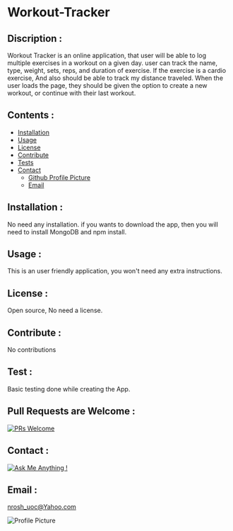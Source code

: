 # Workout-Tracker
 

 ## Discription :

Workout Tracker is an online application, that user will be able to log multiple exercises in a workout on a given day. user can track the name, type, weight, sets, reps, and duration of exercise. If the exercise is a cardio exercise, And also should be able to track my distance traveled. When the user loads the page, they should be given the option to create a new workout, or continue with their last workout.

## Contents : 

* [Installation](#installation)
* [Usage](#usage)
* [License](#license)
* [Contribute](#contributions)
* [Tests](#tests)
* [Contact](#Contact)
    *   [Github Profile Picture](#githubprofile)
    *   [Email](#email)

## Installation :

 No need any installation. if you wants to download the app, then you will need to install MongoDB and npm install.


## Usage : 

This is an user friendly application, you won't need any extra instructions.

## License :

Open source, No need a license. 

## Contribute : 

No contributions

## Test : 

Basic testing done while creating the App.

## Pull Requests are Welcome : 

[![PRs Welcome](https://img.shields.io/badge/PRs-welcome-brightgreen.svg?style=flat-square)](https://github.com/niroshanwitharana/Workout-Tracker)

## Contact :

[![Ask Me Anything !](https://img.shields.io/badge/Ask%20me-anything-1abc9c.svg)](https://GitHub.com"/niro)

## Email :

nrosh_uoc@Yahoo.com

![Profile Picture](https://avatars3.githubusercontent.com/u/43881595?v=4)
